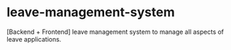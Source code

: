 # leave-management-system
[Backend + Frontend] leave management system to manage all aspects of leave applications.
